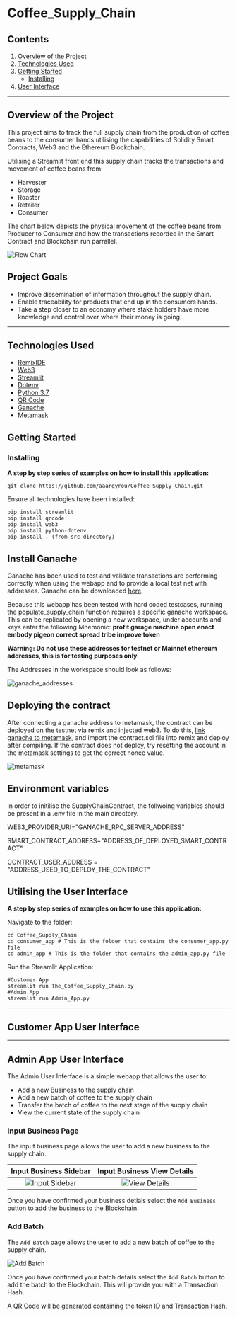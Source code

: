 # Coffee_Supply_Chain

## Contents
1. [Overview of the Project](#overview-of-the-project)
2. [Technologies Used](#technologies-used)
3. [Getting Started](#getting-started)
    * [Installing](#installing)
4. [User Interface](#utilising-the-user-interface)


---
## Overview of the Project

This project aims to track the full supply chain from the production of coffee beans to the consumer hands utilising the capabilities of Solidity Smart Contracts, Web3 and the Ethereum Blockchain. 

Utilising a Streamlit front end this supply chain tracks the transactions and movement of coffee beans from:
* Harvester
* Storage
* Roaster
* Retailer
* Consumer

The chart below depicts the physical movement of the coffee beans from Producer to Consumer and how the transactions recorded in the Smart Contract and Blockchain run parrallel. 

![Flow Chart](./Images/flow_structure.png)


## Project Goals
* Improve dissemination of information throughout the supply chain.
* Enable traceability for products that end up in the consumers hands.
* Take a step closer to an economy where stake holders have more knowledge and  control over where their money is going.

---

## Technologies Used

* [RemixIDE](https://remix-project.org/)
* [Web3](https://web3py.readthedocs.io/en/stable)
* [Streamlit](https://streamlit.io/)
* [Dotenv](https://pypi.org/project/python-dotenv/)
* [Python 3.7]()
* [QR Code](https://pypi.org/project/qrcode/)
* [Ganache](https://trufflesuite.com/ganache/)
* [Metamask](https://metamask.io/)


## Getting Started
### Installing
**A step by step series of examples on how to install this application:**

	git clone https://github.com/aaargyrou/Coffee_Supply_Chain.git

Ensure all technologies have been installed:

    pip install streamlit
    pip install qrcode
    pip install web3
    pip install python-dotenv
    pip install . (from src directory)
## Install Ganache
Ganache has been used to test and validate transactions are performing correctly when using the webapp and to provide a local test net with addresses. 
Ganache can be downloaded [here](https://trufflesuite.com/ganache/).

Because this webapp has been tested with hard coded testcases, running the populate_supply_chain function requires a specific ganache workspace. This can be replicated by opening a new workspace, under accounts and keys enter the following Mnemonic: **profit garage machine open enact embody pigeon correct spread tribe improve token**

**Warning: Do not use these addresses for testnet or Mainnet ethereum addresses, this is for testing purposes only.**

The Addresses in the workspace should look as follows:

![ganache_addresses](Images/ganache_screenshot.png)


## Deploying the contract
After connecting a ganache address to metamask, the contract can be deployed on the testnet via remix and injected web3. To do this, [link ganache to metamask](https://dapp-world.com/blogs/01/how-to-connect-ganache-with-metamask-and-deploy-smart-contracts-on-remix-without-1619847868947), and import the contract.sol file into remix and deploy after compiling. If the contract does not deploy, try resetting the account in the metamask settings to get the correct nonce value.

![metamask](Images/contract_deploy.png)


## Environment variables
in order to initilise the SupplyChainContract, the follwoing variables should be present in a .env 
file in the main directory.

WEB3_PROVIDER_URI="GANACHE_RPC_SERVER_ADDRESS"

SMART_CONTRACT_ADDRESS="ADDRESS_OF_DEPLOYED_SMART_CONTRACT"

CONTRACT_USER_ADDRESS = "ADDRESS_USED_TO_DEPLOY_THE_CONTRACT"

## Utilising the User Interface
**A step by step series of examples on how to use this application:**

Navigate to the folder:

    cd Coffee_Supply_Chain
    cd consumer_app # This is the folder that contains the consumer_app.py file
    cd admin_app # This is the folder that contains the admin_app.py file


Run the Streamlit Application:

    #Customer App
    streamlit run The_Coffee_Supply_Chain.py
    #Admin App
    streamlit run Admin_App.py

---

## Customer App User Interface


---
## Admin App User Interface
The Admin User Inferface is a simple webapp that allows the user to:
* Add a new Business to the supply chain
* Add a new batch of coffee to the supply chain
* Transfer the batch of coffee to the next stage of the supply chain
* View the current state of the supply chain


### **Input Business Page**
The input business page allows the user to add a new business to the supply chain.

Input Business Sidebar             |  Input Business View Details
:-------------------------:|:-------------------------:
![Input Sidebar](Images/admin_input_sidebar.png)   |  ![View Details](Images/admin_input_viewdetails.png)

Once you have confirmed your business detials select the `Add Business` button to add the business to the Blockchain.

### **Add Batch**
The `Add Batch` page allows the user to add a new batch of coffee to the supply chain.

![Add Batch](Images/admin_addbatch.png)

Once you have confirmed your batch details select the `Add Batch` button to add the batch to the Blockchain. This will provide you with a Transaction Hash.

A QR Code will be generated containing the token ID and Transaction Hash.